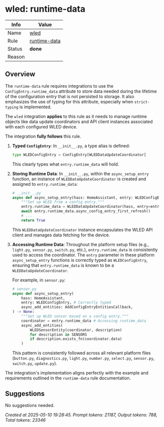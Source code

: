 # wled: runtime-data

| Info   | Value                                                                    |
|--------|--------------------------------------------------------------------------|
| Name   | [wled](https://www.home-assistant.io/integrations/wled/) |
| Rule   | [runtime-data](https://developers.home-assistant.io/docs/core/integration-quality-scale/rules/runtime-data)                                                     |
| Status | **done**                                       |
| Reason |                                                                          |

## Overview

The `runtime-data` rule requires integrations to use the `ConfigEntry.runtime_data` attribute to store data needed during the lifetime of the configuration entry that is not persisted to storage. It also emphasizes the use of typing for this attribute, especially when `strict-typing` is implemented.

The `wled` integration **applies** to this rule as it needs to manage runtime objects like data update coordinators and API client instances associated with each configured WLED device.

The integration **fully follows** this rule.

1.  **Typed `ConfigEntry`**: In `__init__.py`, a type alias is defined:
    ```python
    type WLEDConfigEntry = ConfigEntry[WLEDDataUpdateCoordinator]
    ```
    This clearly types what `entry.runtime_data` will hold.

2.  **Storing Runtime Data**: In `__init__.py`, within the `async_setup_entry` function, an instance of `WLEDDataUpdateCoordinator` is created and assigned to `entry.runtime_data`:
    ```python
    # __init__.py
    async def async_setup_entry(hass: HomeAssistant, entry: WLEDConfigEntry) -> bool:
        """Set up WLED from a config entry."""
        entry.runtime_data = WLEDDataUpdateCoordinator(hass, entry=entry)
        await entry.runtime_data.async_config_entry_first_refresh()
        # ...
        return True
    ```
    This `WLEDDataUpdateCoordinator` instance encapsulates the WLED API client and manages data fetching for the device.

3.  **Accessing Runtime Data**: Throughout the platform setup files (e.g., `light.py`, `sensor.py`, `switch.py`, etc.), `entry.runtime_data` is consistently used to access the coordinator. The `entry` parameter in these platform `async_setup_entry` functions is correctly typed as `WLEDConfigEntry`, ensuring that `entry.runtime_data` is known to be a `WLEDDataUpdateCoordinator`.

    For example, in `sensor.py`:
    ```python
    # sensor.py
    async def async_setup_entry(
        hass: HomeAssistant,
        entry: WLEDConfigEntry, # Correctly typed
        async_add_entities: AddConfigEntryEntitiesCallback,
    ) -> None:
        """Set up WLED sensor based on a config entry."""
        coordinator = entry.runtime_data # Accessing runtime_data
        async_add_entities(
            WLEDSensorEntity(coordinator, description)
            for description in SENSORS
            if description.exists_fn(coordinator.data)
        )
    ```
    This pattern is consistently followed across all relevant platform files (`button.py`, `diagnostics.py`, `light.py`, `number.py`, `select.py`, `sensor.py`, `switch.py`, `update.py`).

The integration's implementation aligns perfectly with the example and requirements outlined in the `runtime-data` rule documentation.

## Suggestions

No suggestions needed.

_Created at 2025-05-10 19:28:45. Prompt tokens: 21187, Output tokens: 788, Total tokens: 23346_
